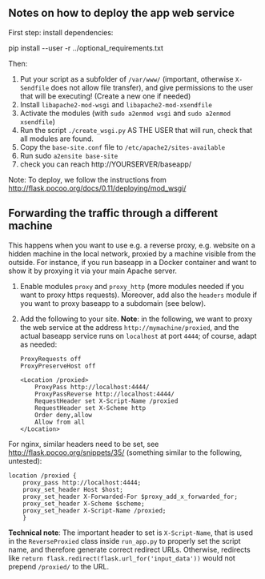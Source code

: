 Notes on how to deploy the app web service
------------------------------------------


First step: install dependencies:

  pip install --user -r ../optional_requirements.txt

Then:

1. Put your script as a subfolder of `/var/www/` (important, otherwise
   `X-Sendfile` does not allow file transfer), and give permissions to the
   user that will be executing! (Create a new one if needed)
2. Install `libapache2-mod-wsgi` and `libapache2-mod-xsendfile`
3. Activate the modules (with `sudo a2enmod wsgi` and `sudo a2enmod xsendfile`)
4. Run the script `./create_wsgi.py` AS THE USER that will run, check that all
   modules are found.
5. Copy the `base-site.conf` file to `/etc/apache2/sites-available`
6. Run sudo `a2ensite base-site`
7. check you can reach http://YOURSERVER/baseapp/

Note: To deploy, we follow the instructions from
http://flask.pocoo.org/docs/0.11/deploying/mod_wsgi/

Forwarding the traffic through a different machine
--------------------------------------------------

This happens when you want to use e.g. a reverse proxy, e.g.
website on a hidden machine in the local network,
proxied by a machine visible from the outside. For instance, if you
run baseapp in a Docker container and want to show it by proxying it
via your main Apache server.

1. Enable modules `proxy` and `proxy_http` (more modules needed if you want to
   proxy https requests). Moreover, add also the `headers` module if you
   want to proxy baseapp to a subdomain (see below).

2. Add the following to your site. **Note**: in the following, we want to proxy
   the web service at the address `http://mymachine/proxied`,
   and the actual baseapp service runs on `localhost` at port `4444`;
   of course, adapt as needed:

   ```
   ProxyRequests off
   ProxyPreserveHost off

   <Location /proxied>
       ProxyPass http://localhost:4444/
       ProxyPassReverse http://localhost:4444/
       RequestHeader set X-Script-Name /proxied
       RequestHeader set X-Scheme http
       Order deny,allow
       Allow from all
   </Location>
   ```

  For nginx, similar headers need to be set, see
  http://flask.pocoo.org/snippets/35/
  (something similar to the following, untested):

    location /proxied {
        proxy_pass http://localhost:4444;
        proxy_set_header Host $host;
        proxy_set_header X-Forwarded-For $proxy_add_x_forwarded_for;
        proxy_set_header X-Scheme $scheme;
        proxy_set_header X-Script-Name /proxied;
        }

   **Technical note**: The important header to set is `X-Script-Name`,
   that is used in the `ReverseProxied` class inside `run_app.py`
   to properly set the script name, and therefore generate correct
   redirect URLs. Otherwise, redirects like
   `return flask.redirect(flask.url_for('input_data'))` would not
   prepend `/proxied/` to the URL.


